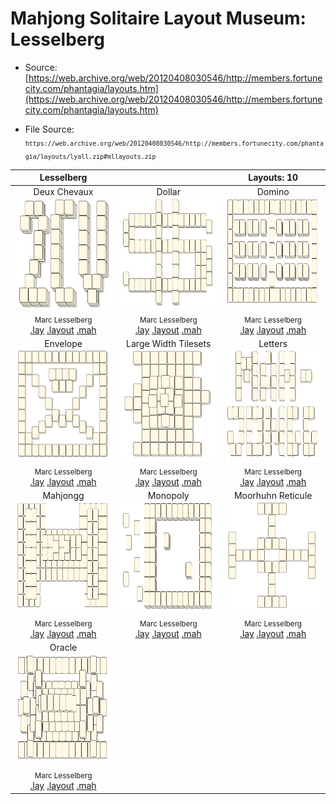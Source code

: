 # Mahjong Solitaire Layout Museum: Lesselberg
* Source: [https://web.archive.org/web/20120408030546/http://members.fortunecity.com/phantagia/layouts.htm](https://web.archive.org/web/20120408030546/http://members.fortunecity.com/phantagia/layouts.htm)

* File Source:  
<sub>```https://web.archive.org/web/20120408030546/http://members.fortunecity.com/phantagia/layouts/lyall.zip#mllayouts.zip```</sub>


|Lesselberg||Layouts: 10|
|:--:|:--:|:--:|
|Deux Chevaux<br><img src="./deux_chevaux_2.svg" height="180" width="175"><br> <sub>Marc Lesselberg</sub> <br>[.lay](./deux_chevaux_2.lay)  [.layout](./deux_chevaux_2.layout)  [.mah](./deux_chevaux_2.mah) |Dollar<br><img src="./dollar_4.svg" height="180" width="175"><br> <sub>Marc Lesselberg</sub> <br>[.lay](./dollar_4.lay)  [.layout](./dollar_4.layout)  [.mah](./dollar_4.mah) |Domino<br><img src="./domino_2.svg" height="180" width="175"><br> <sub>Marc Lesselberg</sub> <br>[.lay](./domino_2.lay)  [.layout](./domino_2.layout)  [.mah](./domino_2.mah) |
|Envelope<br><img src="./envelope_2.svg" height="180" width="175"><br> <sub>Marc Lesselberg</sub> <br>[.lay](./envelope_2.lay)  [.layout](./envelope_2.layout)  [.mah](./envelope_2.mah) |Large Width Tilesets<br><img src="./large_width_tilesets_2.svg" height="180" width="175"><br> <sub>Marc Lesselberg</sub> <br>[.lay](./large_width_tilesets_2.lay)  [.layout](./large_width_tilesets_2.layout)  [.mah](./large_width_tilesets_2.mah) |Letters<br><img src="./letters_2.svg" height="180" width="175"><br> <sub>Marc Lesselberg</sub> <br>[.lay](./letters_2.lay)  [.layout](./letters_2.layout)  [.mah](./letters_2.mah) |
|Mahjongg<br><img src="./mahjongg_2.svg" height="180" width="175"><br> <sub>Marc Lesselberg</sub> <br>[.lay](./mahjongg_2.lay)  [.layout](./mahjongg_2.layout)  [.mah](./mahjongg_2.mah) |Monopoly<br><img src="./monopoly_2.svg" height="180" width="175"><br> <sub>Marc Lesselberg</sub> <br>[.lay](./monopoly_2.lay)  [.layout](./monopoly_2.layout)  [.mah](./monopoly_2.mah) |Moorhuhn Reticule<br><img src="./moorhuhn_reticule_2.svg" height="180" width="175"><br> <sub>Marc Lesselberg</sub> <br>[.lay](./moorhuhn_reticule_2.lay)  [.layout](./moorhuhn_reticule_2.layout)  [.mah](./moorhuhn_reticule_2.mah) |
|Oracle<br><img src="./oracle_2.svg" height="180" width="175"><br> <sub>Marc Lesselberg</sub> <br>[.lay](./oracle_2.lay)  [.layout](./oracle_2.layout)  [.mah](./oracle_2.mah) |||